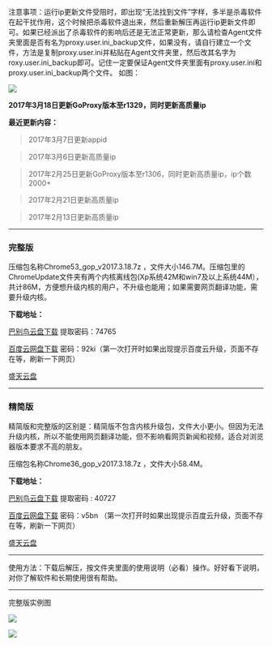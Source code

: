 注意事项：运行ip更新文件受阻时，即出现“无法找到文件”字样，多半是杀毒软件在起干扰作用，这个时候把杀毒软件退出来，然后重新解压再运行ip更新文件即可。如果已经派出了杀毒软件的影响后还是无法正常更新，那么请检查Agent文件夹里面是否有名为proxy.user.ini_backup文件，如果没有，请自行建立一个文件，方法是复制proxy.user.ini并粘贴在Agent文件夹里，然后改其名字为roxy.user.ini_backup即可。记住一定要保证Agent文件夹里面有proxy.user.ini和proxy.user.ini_backup两个文件。
如图：

![](https://raw.githubusercontent.com/Alvin9999/pac2/master/ip.PNG)


**2017年3月18日更新GoProxy版本至r1329，同时更新高质量ip**

**最近更新内容：**

> 2017年3月7日更新appid

> 2017年3月6日更新高质量ip

> 2017年2月25日更新GoProxy版本至r1306，同时更新高质量ip，ip个数2000+

> 2017年2月21日更新高质量ip

> 2017年2月13日更新高质量ip

***

### 完整版

压缩包名称Chrome53_gop_v2017.3.18.7z ，文件大小146.7M。压缩包里的ChromeUpdate文件夹有两个内核离线包(Xp系统42M和win7及以上系统44M），共计86M，方便想升级内核的用户，不升级也能用；如果需要网页翻译功能，需要升级内核。

**下载地址：**

[巴别鸟云盘下载](http://www.babel.cc/share.do?s=1567573890464357) 提取密码：74765

[百度云网盘下载](http://pan.baidu.com/s/1nvNSHDJ) 密码：92ki（第一次打开时如果出现提示百度云升级，页面不存在等，刷新一下网页）

[盛天云盘](http://pan.stnts.com/s/ldK9Pj7)

***
### 精简版

精简版和完整版的区别是：精简版不包含内核升级包，文件大小更小。但因为无法升级内核，所以不能使用网页翻译功能，但不影响看网页新闻和视频，适合对浏览器版本要求不高的朋友。

压缩包名称Chrome36_gop_v2017.3.18.7z ，文件大小58.4M。

**下载地址：**

[巴别鸟云盘下载](http://www.babel.cc/share.do?s=8289134419164065) 提取密码 : 40727

[百度云网盘下载](http://pan.baidu.com/s/1i5sSHLF) 密码：v5bn （第一次打开时如果出现提示百度云升级，页面不存在等，刷新一下网页）

[盛天云盘](http://pan.stnts.com/s/yyINksq)

***

使用方法：下载后解压，按文件夹里面的使用说明（必看）操作。好好看下说明，对你了解软件和长期使用很有帮助。

***
完整版实例图

![](https://raw.githubusercontent.com/Alvin9999/pac2/master/goagent综合版使用1.png)

![](https://raw.githubusercontent.com/Alvin9999/pac2/master/GOP1.png)